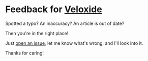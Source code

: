 # Feedback for [Veloxide](https://veloxide.dev)

Spotted a typo? An inaccuracy? An article is out of date?

Then you're in the right place!

Just [open an issue](https://github.com/liamwh/feedback/issues/new/choose), let me know what's wrong, and I'll look into it.

Thanks for caring!
